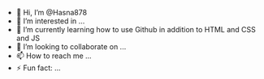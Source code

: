 - 👋 Hi, I’m @Hasna878
- 👀 I’m interested in ...
- 🌱 I’m currently learning how to use Github in addition to HTML and CSS and JS
- 💞️ I’m looking to collaborate on ...
- 📫 How to reach me ...
- ⚡ Fun fact: ...

<!---
Hasna878/Hasna878 is a ✨ special ✨ repository because its `README.md` (this file) appears on your GitHub profile.
You can click the Preview link to take a look at your changes.
--->
